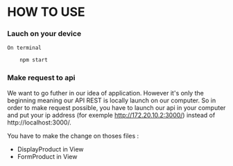 # HOW TO USE

### Lauch on your device
``On terminal``

```bash
    npm start
```

### Make request to api 
We want to go futher in our idea of application. However it's only the beginning meaning our API REST is locally launch on our computer. So in order to make request possible, you have to launch our api in your computer and put your ip address (for exemple http://172.20.10.2:3000/) instead of http://localhost:3000/. 

You have to make the change on thoses files :
- DisplayProduct in View
- FormProduct in View